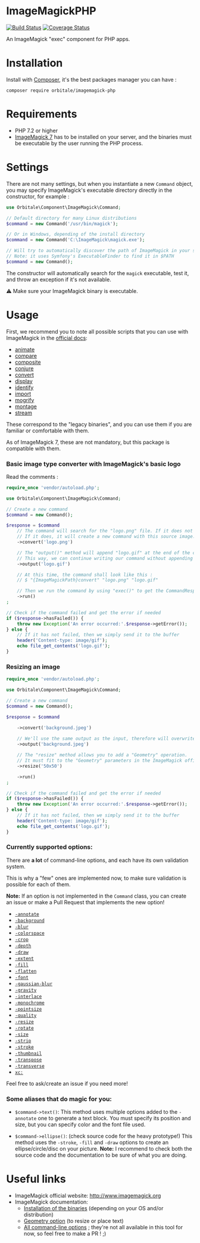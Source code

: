 ImageMagickPHP
===============

[![Build Status](https://travis-ci.org/Orbitale/ImageMagickPHP.png)](https://travis-ci.org/Orbitale/ImageMagickPHP)
[![Coverage Status](https://coveralls.io/repos/Orbitale/ImageMagickPHP/badge.png)](https://coveralls.io/r/Orbitale/ImageMagickPHP)

An ImageMagick "exec" component for PHP apps.

Installation
===============

Install with [Composer](https://getcomposer.org/), it's the best packages manager you can have :

```shell
composer require orbitale/imagemagick-php
```

Requirements
===============

* PHP 7.2 or higher
* [ImageMagick 7](https://www.imagemagick.org/) has to be installed on your server, and the binaries must be executable by the user running the PHP process.

Settings
===============

There are not many settings, but when you instantiate a new `Command` object, you may specify ImageMagick's executable directory directly in the constructor, for example :

```php
use Orbitale\Component\ImageMagick\Command;

// Default directory for many Linux distributions
$command = new Command('/usr/bin/magick');

// Or in Windows, depending of the install directory
$command = new Command('C:\ImageMagick\magick.exe');

// Will try to automatically discover the path of ImageMagick in your system
// Note: it uses Symfony's ExecutableFinder to find it in $PATH
$command = new Command();
```

The constructor will automatically search for the `magick` executable, test it, and throw an exception if it's not available.

⚠️ Make sure your ImageMagick binary is executable.

Usage
===============

First, we recommend you to note all possible scripts that you can use with ImageMagick in the [official docs](https://imagemagick.org/script/command-line-tools.php):

* [animate](https://imagemagick.org/script/animate.php)
* [compare](https://imagemagick.org/script/compare.php)
* [composite](https://imagemagick.org/script/composite.php)
* [conjure](https://imagemagick.org/script/conjure.php)
* [convert](https://imagemagick.org/script/convert.php)
* [display](https://imagemagick.org/script/display.php)
* [identify](https://imagemagick.org/script/identify.php)
* [import](https://imagemagick.org/script/import.php)
* [mogrify](https://imagemagick.org/script/mogrify.php)
* [montage](https://imagemagick.org/script/montage.php)
* [stream](https://imagemagick.org/script/stream.php)

These correspond to the "legacy binaries", and you can use them if you are familiar or comfortable with them.

As of ImageMagick 7, these are not mandatory, but this package is compatible with them.

### Basic image type converter with ImageMagick's basic logo

Read the comments :

```php
require_once 'vendor/autoload.php';

use Orbitale\Component\ImageMagick\Command;

// Create a new command
$command = new Command();

$response = $command
    // The command will search for the "logo.png" file. If it does not exist, it will throw an exception.
    // If it does, it will create a new command with this source image.
    ->convert('logo.png')

    // The "output()" method will append "logo.gif" at the end of the command-line instruction as a filename.
    // This way, we can continue writing our command without appending "logo.gif" ourselves.
    ->output('logo.gif')

    // At this time, the command shall look like this :
    // $ "{ImageMagickPath}convert" "logo.png" "logo.gif"

    // Then we run the command by using "exec()" to get the CommandResponse
    ->run()
;

// Check if the command failed and get the error if needed
if ($response->hasFailed()) {
    throw new Exception('An error occurred:'.$response->getError());
} else {
    // If it has not failed, then we simply send it to the buffer
    header('Content-type: image/gif');
    echo file_get_contents('logo.gif');
}
```

### Resizing an image

```php
require_once 'vendor/autoload.php';

use Orbitale\Component\ImageMagick\Command;

// Create a new command
$command = new Command();

$response = $command

    ->convert('background.jpeg')
    
    // We'll use the same output as the input, therefore will overwrite the source file after resizing it.
    ->output('background.jpeg')

    // The "resize" method allows you to add a "Geometry" operation.
    // It must fit to the "Geometry" parameters in the ImageMagick official documentation (see links below & phpdoc)
    ->resize('50x50')

    ->run()
;

// Check if the command failed and get the error if needed
if ($response->hasFailed()) {
    throw new Exception('An error occurred:'.$response->getError());
} else {
    // If it has not failed, then we simply send it to the buffer
    header('Content-type: image/gif');
    echo file_get_contents('logo.gif');
}
```

### Currently supported options:

There are **a lot** of command-line options, and each have its own validation system.
 
This is why a "few" ones are implemented now, to make sure validation is possible for each of them.

**Note:** If an option is not implemented in the `Command` class, you can create an issue or make a Pull Request that implements the new option!

* [`-annotate`](http://www.imagemagick.org/script/command-line-options.php#annotate)
* [`-background`](http://www.imagemagick.org/script/command-line-options.php#background)
* [`-blur`](http://www.imagemagick.org/script/command-line-options.php#blur)
* [`-colorspace`](http://www.imagemagick.org/script/command-line-options.php#colorspace)
* [`-crop`](http://www.imagemagick.org/script/command-line-options.php#crop)
* [`-depth`](http://www.imagemagick.org/script/command-line-options.php#depth)
* [`-draw`](http://www.imagemagick.org/script/command-line-options.php#draw)
* [`-extent`](http://www.imagemagick.org/script/command-line-options.php#extent)
* [`-fill`](http://www.imagemagick.org/script/command-line-options.php#fill)
* [`-flatten`](http://www.imagemagick.org/script/command-line-options.php#flatten)
* [`-font`](http://www.imagemagick.org/script/command-line-options.php#font)
* [`-gaussian-blur`](http://www.imagemagick.org/script/command-line-options.php#gaussian-blur)
* [`-gravity`](http://www.imagemagick.org/script/command-line-options.php#gravity)
* [`-interlace`](http://www.imagemagick.org/script/command-line-options.php#interlace)
* [`-monochrome`](http://www.imagemagick.org/script/command-line-options.php#monochrome)
* [`-pointsize`](http://www.imagemagick.org/script/command-line-options.php#pointsize)
* [`-quality`](http://www.imagemagick.org/script/command-line-options.php#quality)
* [`-resize`](http://www.imagemagick.org/script/command-line-options.php#resize)
* [`-rotate`](http://www.imagemagick.org/script/command-line-options.php#rotate)
* [`-size`](http://www.imagemagick.org/script/command-line-options.php#size)
* [`-strip`](http://www.imagemagick.org/script/command-line-options.php#strip)
* [`-stroke`](http://www.imagemagick.org/script/command-line-options.php#stroke)
* [`-thumbnail`](http://www.imagemagick.org/script/command-line-options.php#thumbnail)
* [`-transpose`](http://www.imagemagick.org/script/command-line-options.php#transpose)
* [`-transverse`](http://www.imagemagick.org/script/command-line-options.php#transverse)
* [`xc:`](http://www.imagemagick.org/Usage/canvas/)

Feel free to ask/create an issue if you need more!

### Some aliases that do magic for you:

* `$command->text()`:
This method uses multiple options added to the `-annotate` one to generate a text block.
You must specify its position and size, but you can specify color and the font file used.

* `$command->ellipse()`: (check source code for the heavy prototype!)
This method uses the `-stroke`, `-fill` and `-draw` options to create an ellipse/circle/disc on your picture.
**Note:** I recommend to check both the source code and the documentation to be sure of what you are doing.

Useful links
===============

* ImageMagick official website: http://www.imagemagick.org
* ImageMagick documentation:
    * [Installation of the binaries](https://www.imagemagick.org/script/download.php) (depending on your OS and/or distribution)
    * [Geometry option](https://www.imagemagick.org/script/command-line-processing.php#geometry) (to resize or place text)
    * [All command-line options](https://imagemagick.org/script/command-line-options.php) ; they're not all available in this tool for now, so feel free to make a PR ! ;)
